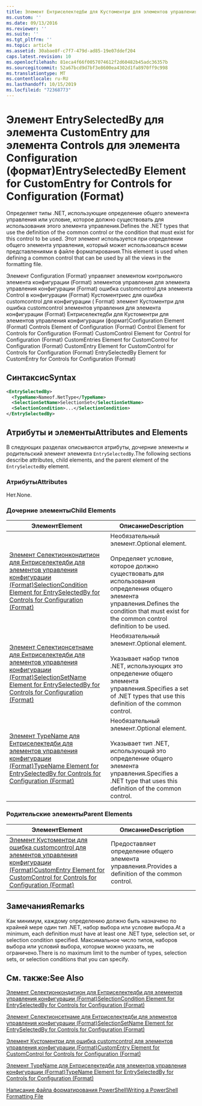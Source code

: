 ```yaml
---
title: Элемент Ентриселектедби для Кустоментри для элементов управления конфигурации (Format) | Документация Майкрософт
ms.custom: ''
ms.date: 09/13/2016
ms.reviewer: ''
ms.suite: ''
ms.tgt_pltfrm: ''
ms.topic: article
ms.assetid: 30abae8f-c7f7-479d-ad85-19e07ddef204
caps.latest.revision: 10
ms.openlocfilehash: 81eca4f66f0057074612f2d60482b45adc36357b
ms.sourcegitcommit: 52a67bcd9d7bf3e8600ea4302d1fa8970ff9c998
ms.translationtype: MT
ms.contentlocale: ru-RU
ms.lasthandoff: 10/15/2019
ms.locfileid: "72368773"
---
```

# <a name="entryselectedby-element-for-customentry-for-controls-for-configuration-format"></a><span data-ttu-id="4c85f-102">Элемент EntrySelectedBy для элемента CustomEntry для элемента Controls для элемента Configuration (формат)</span><span class="sxs-lookup"><span data-stu-id="4c85f-102">EntrySelectedBy Element for CustomEntry for Controls for Configuration (Format)</span></span>

<span data-ttu-id="4c85f-103">Определяет типы .NET, использующие определение общего элемента управления или условие, которое должно существовать для использования этого элемента управления.</span><span class="sxs-lookup"><span data-stu-id="4c85f-103">Defines the .NET types that use the definition of the common control or the condition that must exist for this control to be used.</span></span> <span data-ttu-id="4c85f-104">Этот элемент используется при определении общего элемента управления, который может использоваться всеми представлениями в файле форматирования.</span><span class="sxs-lookup"><span data-stu-id="4c85f-104">This element is used when defining a common control that can be used by all the views in the formatting file.</span></span>

<span data-ttu-id="4c85f-105">Элемент Configuration (Format) управляет элементом контрольного элемента конфигурации (Format) элементов управления для элемента управления конфигурации (Format) ошибка customcontrol для элемента Control в конфигурации (Format) Кустоментриес для ошибка customcontrol для конфигурации ( Format) элемент Кустоментри для ошибка customcontrol элементов управления для элемента конфигурации (Format) Ентриселектедби для Кустоментри для элементов управления конфигурации (формат)</span><span class="sxs-lookup"><span data-stu-id="4c85f-105">Configuration Element (Format) Controls Element of Configuration (Format) Control Element for Controls for Configuration (Format) CustomControl Element for Control for Configuration (Format) CustomEntries Element for CustomControl for Configuration (Format) CustomEntry Element for CustomControl for Controls for Configuration (Format) EntrySelectedBy Element for CustomEntry for Controls for Configuration (Format)</span></span>

## <a name="syntax"></a><span data-ttu-id="4c85f-106">Синтаксис</span><span class="sxs-lookup"><span data-stu-id="4c85f-106">Syntax</span></span>

```xml
<EntrySelectedBy>
  <TypeName>Nameof.NetType</TypeName>
  <SelectionSetName>SelectionSet</SelectionSetName>
  <SelectionCondition>...</SelectionCondition>
</EntrySelectedBy>
```

## <a name="attributes-and-elements"></a><span data-ttu-id="4c85f-107">Атрибуты и элементы</span><span class="sxs-lookup"><span data-stu-id="4c85f-107">Attributes and Elements</span></span>

<span data-ttu-id="4c85f-108">В следующих разделах описываются атрибуты, дочерние элементы и родительский элемент элемента `EntrySelectedBy`.</span><span class="sxs-lookup"><span data-stu-id="4c85f-108">The following sections describe attributes, child elements, and the parent element of the `EntrySelectedBy` element.</span></span>

### <a name="attributes"></a><span data-ttu-id="4c85f-109">Атрибуты</span><span class="sxs-lookup"><span data-stu-id="4c85f-109">Attributes</span></span>

<span data-ttu-id="4c85f-110">Нет.</span><span class="sxs-lookup"><span data-stu-id="4c85f-110">None.</span></span>

### <a name="child-elements"></a><span data-ttu-id="4c85f-111">Дочерние элементы</span><span class="sxs-lookup"><span data-stu-id="4c85f-111">Child Elements</span></span>

|<span data-ttu-id="4c85f-112">Элемент</span><span class="sxs-lookup"><span data-stu-id="4c85f-112">Element</span></span>|<span data-ttu-id="4c85f-113">Описание</span><span class="sxs-lookup"><span data-stu-id="4c85f-113">Description</span></span>|
|-------------|-----------------|
|[<span data-ttu-id="4c85f-114">Элемент Селектионкондитион для Ентриселектедби для элементов управления конфигурации (Format)</span><span class="sxs-lookup"><span data-stu-id="4c85f-114">SelectionCondition Element for EntrySelectedBy for Controls for Configuration (Format)</span></span>](./selectioncondition-element-for-entryselectedby-for-controls-for-configuration-format.md)|<span data-ttu-id="4c85f-115">Необязательный элемент.</span><span class="sxs-lookup"><span data-stu-id="4c85f-115">Optional element.</span></span><br /><br /> <span data-ttu-id="4c85f-116">Определяет условие, которое должно существовать для использования определения общего элемента управления.</span><span class="sxs-lookup"><span data-stu-id="4c85f-116">Defines the condition that must exist for the common control definition to be used.</span></span>|
|[<span data-ttu-id="4c85f-117">Элемент Селектионсетнаме для Ентриселектедби для элементов управления конфигурации (Format)</span><span class="sxs-lookup"><span data-stu-id="4c85f-117">SelectionSetName Element for EntrySelectedBy for Controls for Configuration (Format)</span></span>](./selectionsetname-element-for-selectioncondition-for-controls-for-configuration-format.md)|<span data-ttu-id="4c85f-118">Необязательный элемент.</span><span class="sxs-lookup"><span data-stu-id="4c85f-118">Optional element.</span></span><br /><br /> <span data-ttu-id="4c85f-119">Указывает набор типов .NET, использующих это определение общего элемента управления.</span><span class="sxs-lookup"><span data-stu-id="4c85f-119">Specifies a set of .NET types that use this definition of the common control.</span></span>|
|[<span data-ttu-id="4c85f-120">Элемент TypeName для Ентриселектедби для элементов управления конфигурации (Format)</span><span class="sxs-lookup"><span data-stu-id="4c85f-120">TypeName Element for EntrySelectedBy for Controls for Configuration (Format)</span></span>](./typename-element-for-entryselectedby-for-controls-for-configuration-format.md)|<span data-ttu-id="4c85f-121">Необязательный элемент.</span><span class="sxs-lookup"><span data-stu-id="4c85f-121">Optional element.</span></span><br /><br /> <span data-ttu-id="4c85f-122">Указывает тип .NET, использующий это определение общего элемента управления.</span><span class="sxs-lookup"><span data-stu-id="4c85f-122">Specifies a .NET type that uses this definition of the common control.</span></span>|

### <a name="parent-elements"></a><span data-ttu-id="4c85f-123">Родительские элементы</span><span class="sxs-lookup"><span data-stu-id="4c85f-123">Parent Elements</span></span>

|<span data-ttu-id="4c85f-124">Элемент</span><span class="sxs-lookup"><span data-stu-id="4c85f-124">Element</span></span>|<span data-ttu-id="4c85f-125">Описание</span><span class="sxs-lookup"><span data-stu-id="4c85f-125">Description</span></span>|
|-------------|-----------------|
|[<span data-ttu-id="4c85f-126">Элемент Кустоментри для ошибка customcontrol для элементов управления конфигурации (Format)</span><span class="sxs-lookup"><span data-stu-id="4c85f-126">CustomEntry Element for CustomControl for Controls for Configuration (Format)</span></span>](./customentry-element-for-customcontrol-for-controls-for-configuration-format.md)|<span data-ttu-id="4c85f-127">Предоставляет определение общего элемента управления.</span><span class="sxs-lookup"><span data-stu-id="4c85f-127">Provides a definition of the common control.</span></span>|

## <a name="remarks"></a><span data-ttu-id="4c85f-128">Замечания</span><span class="sxs-lookup"><span data-stu-id="4c85f-128">Remarks</span></span>

<span data-ttu-id="4c85f-129">Как минимум, каждому определению должно быть назначено по крайней мере один тип .NET, набор выбора или условие выбора.</span><span class="sxs-lookup"><span data-stu-id="4c85f-129">At a minimum, each definition must have at least one .NET type, selection set, or selection condition specified.</span></span> <span data-ttu-id="4c85f-130">Максимальное число типов, наборов выбора или условий выбора, которые можно указать, не ограничено.</span><span class="sxs-lookup"><span data-stu-id="4c85f-130">There is no maximum limit to the number of types, selection sets, or selection conditions that you can specify.</span></span>

## <a name="see-also"></a><span data-ttu-id="4c85f-131">См. также:</span><span class="sxs-lookup"><span data-stu-id="4c85f-131">See Also</span></span>

[<span data-ttu-id="4c85f-132">Элемент Селектионкондитион для Ентриселектедби для элементов управления конфигурации (Format)</span><span class="sxs-lookup"><span data-stu-id="4c85f-132">SelectionCondition Element for EntrySelectedBy for Controls for Configuration (Format)</span></span>](./selectioncondition-element-for-entryselectedby-for-controls-for-configuration-format.md)

[<span data-ttu-id="4c85f-133">Элемент Селектионсетнаме для Ентриселектедби для элементов управления конфигурации (Format)</span><span class="sxs-lookup"><span data-stu-id="4c85f-133">SelectionSetName Element for EntrySelectedBy for Controls for Configuration (Format)</span></span>](./selectionsetname-element-for-selectioncondition-for-controls-for-configuration-format.md)

[<span data-ttu-id="4c85f-134">Элемент Кустоментри для ошибка customcontrol для элементов управления конфигурации (Format)</span><span class="sxs-lookup"><span data-stu-id="4c85f-134">CustomEntry Element for CustomControl for Controls for Configuration (Format)</span></span>](./customentry-element-for-customcontrol-for-controls-for-configuration-format.md)

[<span data-ttu-id="4c85f-135">Элемент TypeName для Ентриселектедби для элементов управления конфигурации (Format)</span><span class="sxs-lookup"><span data-stu-id="4c85f-135">TypeName Element for EntrySelectedBy for Controls for Configuration (Format)</span></span>](./typename-element-for-selectioncondition-for-controls-for-configuration-format.md)

[<span data-ttu-id="4c85f-136">Написание файла форматирования PowerShell</span><span class="sxs-lookup"><span data-stu-id="4c85f-136">Writing a PowerShell Formatting File</span></span>](./writing-a-powershell-formatting-file.md)
